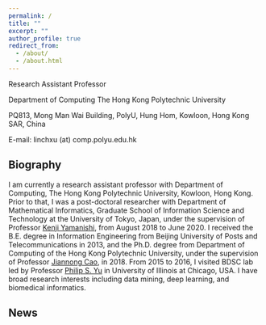 ```yaml
---
permalink: /
title: ""
excerpt: ""
author_profile: true
redirect_from: 
  - /about/
  - /about.html
---
```


Research Assistant Professor

Department of Computing
The Hong Kong Polytechnic University

PQ813, Mong Man Wai Building, PolyU,
Hung Hom, Kowloon, Hong Kong SAR, China

E-mail: linchxu (at) comp.polyu.edu.hk


## Biography

I am currently a research assistant professor with Department of Computing, The Hong Kong Polytechnic University, Kowloon, Hong Kong. Prior to that, I was a post-doctoral researcher with Department of Mathematical Informatics, Graduate School of Information Science and Technology at the University of Tokyo, Japan, under the supervision of Professor <a href="http://www.ibis.t.u-tokyo.ac.jp/yamanishi/index_e.html">Kenji Yamanishi</a>, from August 2018 to June 2020. I received the B.E. degree in Information Engineering from Beijing University of Posts and Telecommunications in 2013, and the Ph.D. degree from Department of Computing of the Hong Kong Polytechnic University, under the supervision of Professor <a href="http://www4.comp.polyu.edu.hk/~csjcao/">Jiannong Cao</a>, in 2018. From 2015 to 2016, I visited BDSC lab led by Professor <a href="https://www.cs.uic.edu/PSYu/">Philip S. Yu</a> in University of Illinois at Chicago, USA. I have broad research interests including data mining, deep learning, and biomedical informatics.

## News

 
